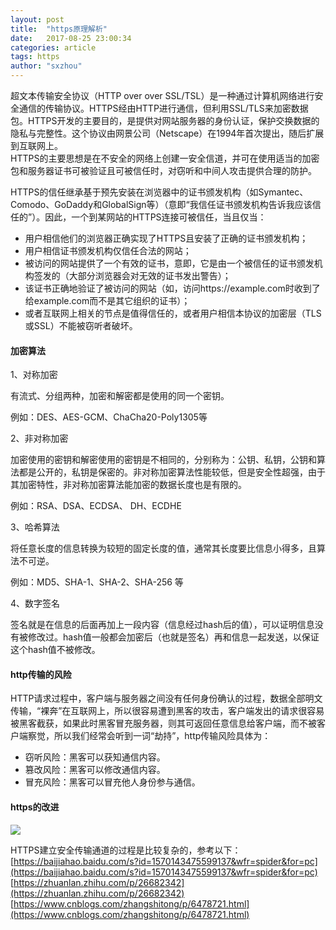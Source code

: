 ```yaml
---
layout: post
title:  "https原理解析"
date:   2017-08-25 23:00:34
categories: article
tags: https
author: "sxzhou"
---
```


超文本传输安全协议（HTTP over over SSL/TSL）是一种通过计算机网络进行安全通信的传输协议。HTTPS经由HTTP进行通信，但利用SSL/TLS来加密数据包。HTTPS开发的主要目的，是提供对网站服务器的身份认证，保护交换数据的隐私与完整性。这个协议由网景公司（Netscape）在1994年首次提出，随后扩展到互联网上。  
HTTPS的主要思想是在不安全的网络上创建一安全信道，并可在使用适当的加密包和服务器证书可被验证且可被信任时，对窃听和中间人攻击提供合理的防护。

HTTPS的信任继承基于预先安装在浏览器中的证书颁发机构（如Symantec、Comodo、GoDaddy和GlobalSign等）（意即“我信任证书颁发机构告诉我应该信任的”）。因此，一个到某网站的HTTPS连接可被信任，当且仅当：  

* 用户相信他们的浏览器正确实现了HTTPS且安装了正确的证书颁发机构；
* 用户相信证书颁发机构仅信任合法的网站；
* 被访问的网站提供了一个有效的证书，意即，它是由一个被信任的证书颁发机构签发的（大部分浏览器会对无效的证书发出警告）；
* 该证书正确地验证了被访问的网站（如，访问https://example.com时收到了给example.com而不是其它组织的证书）；
* 或者互联网上相关的节点是值得信任的，或者用户相信本协议的加密层（TLS或SSL）不能被窃听者破坏。  

#### 加密算法  
1、对称加密

有流式、分组两种，加密和解密都是使用的同一个密钥。

例如：DES、AES-GCM、ChaCha20-Poly1305等

2、非对称加密

加密使用的密钥和解密使用的密钥是不相同的，分别称为：公钥、私钥，公钥和算法都是公开的，私钥是保密的。非对称加密算法性能较低，但是安全性超强，由于其加密特性，非对称加密算法能加密的数据长度也是有限的。

例如：RSA、DSA、ECDSA、 DH、ECDHE

3、哈希算法

将任意长度的信息转换为较短的固定长度的值，通常其长度要比信息小得多，且算法不可逆。

例如：MD5、SHA-1、SHA-2、SHA-256 等

4、数字签名

签名就是在信息的后面再加上一段内容（信息经过hash后的值），可以证明信息没有被修改过。hash值一般都会加密后（也就是签名）再和信息一起发送，以保证这个hash值不被修改。

#### http传输的风险  
HTTP请求过程中，客户端与服务器之间没有任何身份确认的过程，数据全部明文传输，“裸奔”在互联网上，所以很容易遭到黑客的攻击，客户端发出的请求很容易被黑客截获，如果此时黑客冒充服务器，则其可返回任意信息给客户端，而不被客户端察觉，所以我们经常会听到一词“劫持”，http传输风险具体为：  
* 窃听风险：黑客可以获知通信内容。
* 篡改风险：黑客可以修改通信内容。
* 冒充风险：黑客可以冒充他人身份参与通信。

#### https的改进  
![](https://t10.baidu.com/it/u=3822097194,4067511771&fm=173&s=40B925720F0A544D0E75C8CE0000F0B3&w=567&h=362&img.JPG)  

HTTPS建立安全传输通道的过程是比较复杂的，参考以下：  
[https://baijiahao.baidu.com/s?id=1570143475599137&wfr=spider&for=pc](https://baijiahao.baidu.com/s?id=1570143475599137&wfr=spider&for=pc)  
[https://zhuanlan.zhihu.com/p/26682342](https://zhuanlan.zhihu.com/p/26682342)  
[https://www.cnblogs.com/zhangshitong/p/6478721.html](https://www.cnblogs.com/zhangshitong/p/6478721.html)

